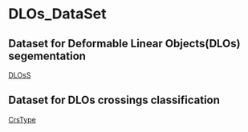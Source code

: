# DLOs_DataSet

## Dataset for Deformable Linear Objects(DLOs) segementation
[DLOsS](https://drive.google.com/drive/folders/1Y7g3vsS8e2MvCvQczXEkQI6sUg8tD0Ok?usp=sharing)

## Dataset for DLOs crossings classification
[CrsType](https://drive.google.com/drive/folders/1vY-Z_7Dg98PyUO8UzyBso9N5jDXJDqa9?usp=sharing)
